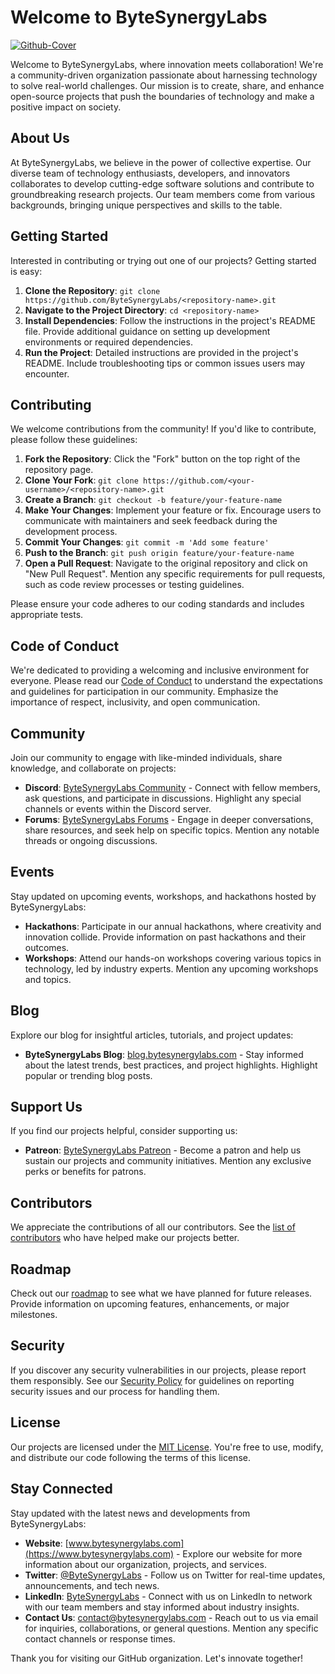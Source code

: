 # Welcome to ByteSynergyLabs

<a href="https://ibb.co/gzcbw6S"><img src="https://i.ibb.co/gzcbw6S/Github-Cover.png" alt="Github-Cover" border="0"></a>

Welcome to ByteSynergyLabs, where innovation meets collaboration! We're a community-driven organization passionate about harnessing technology to solve real-world challenges. Our mission is to create, share, and enhance open-source projects that push the boundaries of technology and make a positive impact on society.

## About Us

At ByteSynergyLabs, we believe in the power of collective expertise. Our diverse team of technology enthusiasts, developers, and innovators collaborates to develop cutting-edge software solutions and contribute to groundbreaking research projects. Our team members come from various backgrounds, bringing unique perspectives and skills to the table.


## Getting Started

Interested in contributing or trying out one of our projects? Getting started is easy:

1. **Clone the Repository**: `git clone https://github.com/ByteSynergyLabs/<repository-name>.git`
2. **Navigate to the Project Directory**: `cd <repository-name>`
3. **Install Dependencies**: Follow the instructions in the project's README file. Provide additional guidance on setting up development environments or required dependencies.
4. **Run the Project**: Detailed instructions are provided in the project's README. Include troubleshooting tips or common issues users may encounter.

## Contributing

We welcome contributions from the community! If you'd like to contribute, please follow these guidelines:

1. **Fork the Repository**: Click the "Fork" button on the top right of the repository page.
2. **Clone Your Fork**: `git clone https://github.com/<your-username>/<repository-name>.git`
3. **Create a Branch**: `git checkout -b feature/your-feature-name`
4. **Make Your Changes**: Implement your feature or fix. Encourage users to communicate with maintainers and seek feedback during the development process.
5. **Commit Your Changes**: `git commit -m 'Add some feature'`
6. **Push to the Branch**: `git push origin feature/your-feature-name`
7. **Open a Pull Request**: Navigate to the original repository and click on "New Pull Request". Mention any specific requirements for pull requests, such as code review processes or testing guidelines.

Please ensure your code adheres to our coding standards and includes appropriate tests.

## Code of Conduct

We're dedicated to providing a welcoming and inclusive environment for everyone. Please read our [Code of Conduct](CODE_OF_CONDUCT.md) to understand the expectations and guidelines for participation in our community. Emphasize the importance of respect, inclusivity, and open communication.

## Community

Join our community to engage with like-minded individuals, share knowledge, and collaborate on projects:

- **Discord**: [ByteSynergyLabs Community](https://discord.gg/bytesynergylabs) - Connect with fellow members, ask questions, and participate in discussions. Highlight any special channels or events within the Discord server.
- **Forums**: [ByteSynergyLabs Forums](https://forums.bytesynergylabs.com) - Engage in deeper conversations, share resources, and seek help on specific topics. Mention any notable threads or ongoing discussions.

## Events

Stay updated on upcoming events, workshops, and hackathons hosted by ByteSynergyLabs:

- **Hackathons**: Participate in our annual hackathons, where creativity and innovation collide. Provide information on past hackathons and their outcomes.
- **Workshops**: Attend our hands-on workshops covering various topics in technology, led by industry experts. Mention any upcoming workshops and topics.

## Blog

Explore our blog for insightful articles, tutorials, and project updates:

- **ByteSynergyLabs Blog**: [blog.bytesynergylabs.com](https://blog.bytesynergylabs.com) - Stay informed about the latest trends, best practices, and project highlights. Highlight popular or trending blog posts.

## Support Us

If you find our projects helpful, consider supporting us:

- **Patreon**: [ByteSynergyLabs Patreon](https://www.patreon.com/bytesynergylabs) - Become a patron and help us sustain our projects and community initiatives. Mention any exclusive perks or benefits for patrons.

## Contributors

We appreciate the contributions of all our contributors. See the [list of contributors](CONTRIBUTORS.md) who have helped make our projects better.

## Roadmap

Check out our [roadmap](ROADMAP.md) to see what we have planned for future releases. Provide information on upcoming features, enhancements, or major milestones.

## Security

If you discover any security vulnerabilities in our projects, please report them responsibly. See our [Security Policy](SECURITY.md) for guidelines on reporting security issues and our process for handling them.

## License

Our projects are licensed under the [MIT License](LICENSE.md). You're free to use, modify, and distribute our code following the terms of this license.

## Stay Connected

Stay updated with the latest news and developments from ByteSynergyLabs:

- **Website**: [www.bytesynergylabs.com](https://www.bytesynergylabs.com) - Explore our website for more information about our organization, projects, and services.
- **Twitter**: [@ByteSynergyLabs](https://twitter.com/ByteSynergyLabs) - Follow us on Twitter for real-time updates, announcements, and tech news.
- **LinkedIn**: [ByteSynergyLabs](https://www.linkedin.com/company/bytesynergylabs) - Connect with us on LinkedIn to network with our team members and stay informed about industry insights.
- **Contact Us**: [contact@bytesynergylabs.com](mailto:contact@bytesynergylabs.com) - Reach out to us via email for inquiries, collaborations, or general questions. Mention any specific contact channels or response times.

Thank you for visiting our GitHub organization. Let's innovate together!
